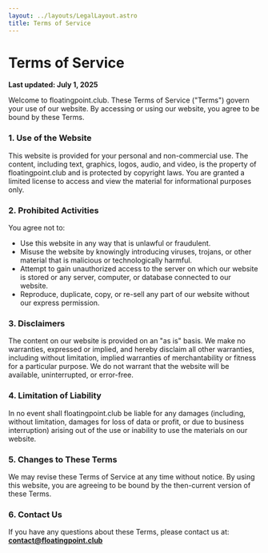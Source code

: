 ```yaml
---
layout: ../layouts/LegalLayout.astro
title: Terms of Service
---
```


# Terms of Service

**Last updated: July 1, 2025**

Welcome to floatingpoint.club. These Terms of Service ("Terms") govern your use of our website. By accessing or using our website, you agree to be bound by these Terms.

### 1. Use of the Website

This website is provided for your personal and non-commercial use. The content, including text, graphics, logos, audio, and video, is the property of floatingpoint.club and is protected by copyright laws. You are granted a limited license to access and view the material for informational purposes only.

### 2. Prohibited Activities

You agree not to:

- Use this website in any way that is unlawful or fraudulent.
- Misuse the website by knowingly introducing viruses, trojans, or other material that is malicious or technologically harmful.
- Attempt to gain unauthorized access to the server on which our website is stored or any server, computer, or database connected to our website.
- Reproduce, duplicate, copy, or re-sell any part of our website without our express permission.

### 3. Disclaimers

The content on our website is provided on an "as is" basis. We make no warranties, expressed or implied, and hereby disclaim all other warranties, including without limitation, implied warranties of merchantability or fitness for a particular purpose. We do not warrant that the website will be available, uninterrupted, or error-free.

### 4. Limitation of Liability

In no event shall floatingpoint.club be liable for any damages (including, without limitation, damages for loss of data or profit, or due to business interruption) arising out of the use or inability to use the materials on our website.

### 5. Changes to These Terms

We may revise these Terms of Service at any time without notice. By using this website, you are agreeing to be bound by the then-current version of these Terms.

### 6. Contact Us

If you have any questions about these Terms, please contact us at: **contact@floatingpoint.club**
